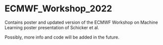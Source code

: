 # ECMWF_Workshop_2022
Contains poster and updated version of the ECMWF Workshop on Machine Learning poster presentation of Schicker et al.

Possibly, more info and code will be added in the future.
